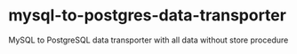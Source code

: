 # mysql-to-postgres-data-transporter

MySQL to PostgreSQL data transporter with all data without store procedure
